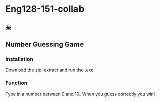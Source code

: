 # Eng128-151-collab

## ☠

## Number Guessing Game

### Installation
Download the zip, extract and run the .exe

### Function
Type in a number between 0 and 10. When you guess correctly you win!
